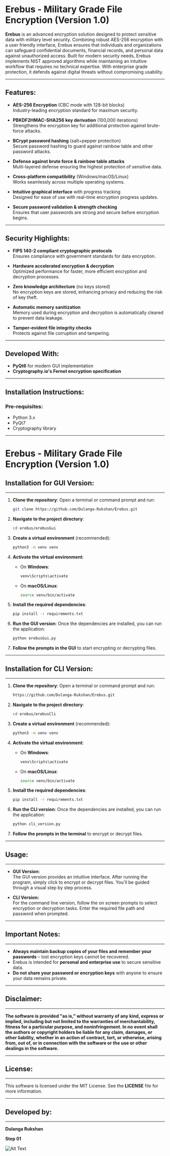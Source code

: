# **Erebus - Military Grade File Encryption (Version 1.0)**

**Erebus** is an advanced encryption solution designed to protect sensitive data with military level security. Combining robust AES-256 encryption with a user friendly interface, Erebus ensures that individuals and organizations can safeguard confidential documents, financial records, and personal data against unauthorized access. Built for modern security needs, Erebus implements NIST approved algorithms while maintaining an intuitive workflow that requires no technical expertise. With enterprise grade protection, it defends against digital threats without compromising usability.

---

## **Features:**

- **AES-256 Encryption** (CBC mode with 128-bit blocks)  
  Industry-leading encryption standard for maximum security.
  
- **PBKDF2HMAC-SHA256 key derivation** (100,000 iterations)  
  Strengthens the encryption key for additional protection against brute-force attacks.
  
- **BCrypt password hashing** (salt+pepper protection)  
  Secure password hashing to guard against rainbow table and other password attacks.
  
- **Defense against brute force & rainbow table attacks**  
  Multi-layered defense ensuring the highest protection of sensitive data.
  
- **Cross-platform compatibility** (Windows/macOS/Linux)  
  Works seamlessly across multiple operating systems.
  
- **Intuitive graphical interface** with progress tracking  
  Designed for ease of use with real-time encryption progress updates.
  
- **Secure password validation & strength checking**  
  Ensures that user passwords are strong and secure before encryption begins.

---

## **Security Highlights:**

- **FIPS 140-2 compliant cryptographic protocols**  
  Ensures compliance with government standards for data encryption.
  
- **Hardware accelerated encryption & decryption**  
  Optimized performance for faster, more efficient encryption and decryption processes.
  
- **Zero knowledge architecture** (no keys stored)  
  No encryption keys are stored, enhancing privacy and reducing the risk of key theft.
  
- **Automatic memory sanitization**  
  Memory used during encryption and decryption is automatically cleared to prevent data leakage.
  
- **Tamper-evident file integrity checks**  
  Protects against file corruption and tampering.

---

## **Developed With:**

- **PyQt6** for modern GUI implementation  
- **Cryptography.io's Fernet encryption specification**  

---

## **Installation Instructions:**

### **Pre-requisites:**

- Python 3.x  
- PyQt7  
- Cryptography library

---
# **Erebus - Military Grade File Encryption (Version 1.0)**

## **Installation for GUI Version:**
---------------------------------

1.  **Clone the repository**: Open a terminal or command prompt and run:
    
    ```bash
    git clone https://github.com/Dulanga-Rukshan/Erebus.git
    ```

2.  **Navigate to the project directory**:
    
    ```bash
    cd erebus/erebusGui
    ```

3.  **Create a virtual environment** (recommended):
    
    ```bash
    python3 -m venv venv
    ```

4.  **Activate the virtual environment**:
    
    *   On **Windows**:
        
        ```bash
        venv\Scripts\activate
        ```
        
    *   On **macOS/Linux**:
        
        ```bash
        source venv/bin/activate
        ```

5.  **Install the required dependencies**:
    
    ```bash
    pip install -r requirements.txt
    ```

6.  **Run the GUI version**: Once the dependencies are installed, you can run the application:
    
    ```bash
    python erebusGui.py
    ```

7.  **Follow the prompts in the GUI** to start encrypting or decrypting files.
    

* * *

## **Installation for CLI Version:**
---------------------------------

1.  **Clone the repository**: Open a terminal or command prompt and run:
    
    ```bash
    https://github.com/Dulanga-Rukshan/Erebus.git
    ```

2.  **Navigate to the project directory**:
    
    ```bash
    cd erebus/erebusCli
    ```

3.  **Create a virtual environment** (recommended):
    
    ```bash
    python3 -m venv venv
    ```

4.  **Activate the virtual environment**:
    
    *   On **Windows**:
        
        ```bash
        venv\Scripts\activate
        ```
        
    *   On **macOS/Linux**:
        
        ```bash
        source venv/bin/activate
        ```

5.  **Install the required dependencies**:
    
    ```bash
    pip install -r requirements.txt
    ```

6.  **Run the CLI version**: Once the dependencies are installed, you can run the application:
    
    ```bash
    python cli_version.py
    ```

7.  **Follow the prompts in the terminal** to encrypt or decrypt files.
    

* * *

## **Usage:**
----------

- **GUI Version:**  
    The GUI version provides an intuitive interface. After running the program, simply click to encrypt or decrypt files. You'll be guided through a visual step by step process.
    
- **CLI Version:**  
    For the command line version, follow the on screen prompts to select encryption or decryption tasks. Enter the required file path and password when prompted.
    

* * *

## **Important Notes:**
--------------------

- **Always maintain backup copies of your files and remember your passwords** – lost encryption keys cannot be recovered.
- Erebus is intended for **personal and enterprise use** to secure sensitive data.
- **Do not share your password or encryption keys** with anyone to ensure your data remains private.

* * *

## **Disclaimer:**
---------------

**The software is provided "as is," without warranty of any kind, express or implied, including but not limited to the warranties of merchantability, fitness for a particular purpose, and noninfringement. In no event shall the authors or copyright holders be liable for any claim, damages, or other liability, whether in an action of contract, tort, or otherwise, arising from, out of, or in connection with the software or the use or other dealings in the software.**

* * *

## **License:**
------------

This software is licensed under the MIT License. See the **LICENSE** file for more information.

* * *

## **Developed by:**
-----------------

**Dulanga Rukshan**





**Step 01**

![Alt Text](toolImages/laguage.jpg)








